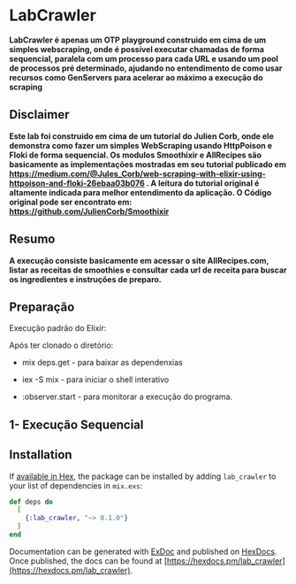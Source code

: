 # LabCrawler

**LabCrawler é apenas um OTP playground construido em cima de um simples webscraping, onde é possível executar chamadas de forma sequencial, paralela com um processo para cada URL e usando um pool de processos pré determinado, ajudando no entendimento de como usar recursos como GenServers para acelerar ao máximo a execução do scraping**

## Disclaimer

**Este lab foi construido em cima de um tutorial do Julien Corb, onde ele demonstra como fazer um simples WebScraping usando HttpPoison e Floki de forma sequencial. Os modulos Smoothixir e AllRecipes são basicamente as implementações mostradas em seu tutorial publicado em https://medium.com/@Jules_Corb/web-scraping-with-elixir-using-httpoison-and-floki-26ebaa03b076 . A leitura do tutorial original é altamente indicada para melhor entendimento da aplicação. O Código original pode ser encontrato em: https://github.com/JulienCorb/Smoothixir**


## Resumo

**A execução consiste basicamente em acessar o site AllRecipes.com, listar as receitas de smoothies e consultar cada url de receita para buscar os ingredientes e instruções de preparo.**


## Preparação

Execução padrão do Elixir: 

Após ter clonado o diretório:

- mix deps.get - para baixar as dependenxias

- iex -S mix - para iniciar o shell interativo

- :observer.start - para monitorar a execução do programa.


## 1- Execução Sequencial


## Installation

If [available in Hex](https://hex.pm/docs/publish), the package can be installed
by adding `lab_crawler` to your list of dependencies in `mix.exs`:

```elixir
def deps do
  [
    {:lab_crawler, "~> 0.1.0"}
  ]
end
```

Documentation can be generated with [ExDoc](https://github.com/elixir-lang/ex_doc)
and published on [HexDocs](https://hexdocs.pm). Once published, the docs can
be found at [https://hexdocs.pm/lab_crawler](https://hexdocs.pm/lab_crawler).

